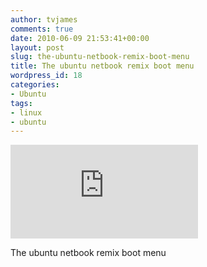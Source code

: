 ```yaml
---
author: tvjames
comments: true
date: 2010-06-09 21:53:41+00:00
layout: post
slug: the-ubuntu-netbook-remix-boot-menu
title: The ubuntu netbook remix boot menu
wordpress_id: 18
categories:
- Ubuntu
tags:
- linux
- ubuntu
---
```


![20100609004.jpg](http://www.thomasvjames.com/blog/includes/thumb.php?file=../uploads/20100609004.jpg&max_width=500&max_height=500&quality=100)  

The ubuntu netbook remix boot menu
